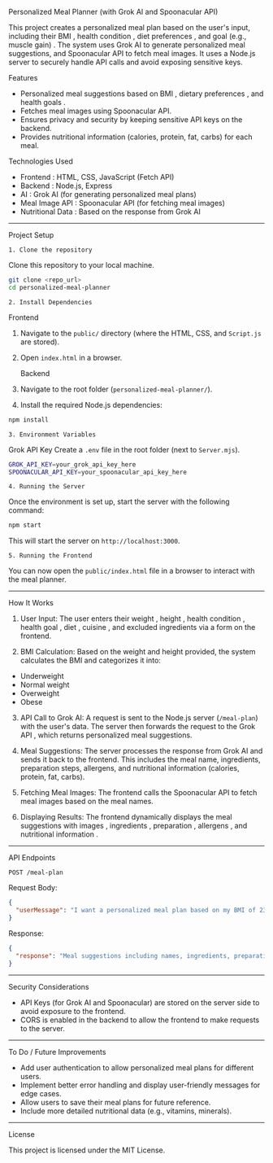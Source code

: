 Personalized Meal Planner  (with Grok AI and Spoonacular API)

This project creates a personalized meal plan based on the user's input, including their  BMI ,  health condition ,  diet preferences , and  goal (e.g., muscle gain) . The system uses  Grok AI  to generate personalized meal suggestions, and  Spoonacular API  to fetch meal images. It uses a  Node.js server  to securely handle API calls and avoid exposing sensitive keys.

Features 
- Personalized meal suggestions based on  BMI ,  dietary preferences , and  health goals .
- Fetches  meal images  using Spoonacular API.
- Ensures  privacy and security  by keeping sensitive API keys on the backend.
- Provides  nutritional information  (calories, protein, fat, carbs) for each meal.

Technologies Used 
-  Frontend : HTML, CSS, JavaScript (Fetch API)
-  Backend : Node.js, Express
-  AI : Grok AI (for generating personalized meal plans)
-  Meal Image API : Spoonacular API (for fetching meal images)
-  Nutritional Data : Based on the response from Grok AI

---

Project Setup 

    1. Clone the repository 
Clone this repository to your local machine.

```bash
git clone <repo_url>
cd personalized-meal-planner
```

    2. Install Dependencies 

   Frontend
1. Navigate to the `public/` directory (where the HTML, CSS, and `Script.js` are stored).
2. Open `index.html` in a browser.

   Backend
1. Navigate to the root folder (`personalized-meal-planner/`).
2. Install the required Node.js dependencies:

```bash
npm install
```

    3. Environment Variables 

   Grok API Key
Create a `.env` file in the root folder (next to `Server.mjs`).

```bash
GROK_API_KEY=your_grok_api_key_here
SPOONACULAR_API_KEY=your_spoonacular_api_key_here
```

    4. Running the Server 

Once the environment is set up, start the server with the following command:

```bash
npm start
```

This will start the server on `http://localhost:3000`.

    5. Running the Frontend 
You can now open the `public/index.html` file in a browser to interact with the meal planner.

---

   How It Works 

1.  User Input: 
   The user enters their  weight ,  height ,  health condition ,  health goal ,  diet ,  cuisine , and  excluded ingredients  via a form on the frontend.

2.  BMI Calculation: 
   Based on the  weight  and  height  provided, the system calculates the  BMI  and categorizes it into:
   - Underweight
   - Normal weight
   - Overweight
   - Obese

3.  API Call to Grok AI: 
   A request is sent to the  Node.js server  (`/meal-plan`) with the user's data. The server then forwards the request to the  Grok API , which returns personalized meal suggestions.

4.  Meal Suggestions: 
   The server processes the response from Grok AI and sends it back to the frontend. This includes the meal name, ingredients, preparation steps, allergens, and nutritional information (calories, protein, fat, carbs).

5.  Fetching Meal Images: 
   The frontend calls the  Spoonacular API  to fetch meal images based on the meal names.

6.  Displaying Results: 
   The frontend dynamically displays the meal suggestions with  images ,  ingredients ,  preparation ,  allergens , and  nutritional information .

---

   API Endpoints 

    POST /meal-plan 

 Request Body: 
```json
{
  "userMessage": "I want a personalized meal plan based on my BMI of 23.5, health condition of diabetes, and goal of muscle gain. Exclude nuts and dairy."
}
```

 Response: 
```json
{
  "response": "Meal suggestions including names, ingredients, preparation steps, allergens, and nutritional information."
}
```

---

   Security Considerations 
-  API Keys  (for Grok AI and Spoonacular) are  stored on the server  side to avoid exposure to the frontend.
-  CORS  is enabled in the backend to allow the frontend to make requests to the server.

---

   To Do / Future Improvements 
- Add  user authentication  to allow personalized meal plans for different users.
- Implement  better error handling  and display user-friendly messages for edge cases.
- Allow users to  save  their meal plans for future reference.
- Include  more detailed nutritional data  (e.g., vitamins, minerals).
  
---

   License 

This project is licensed under the MIT License.